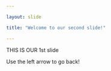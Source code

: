 ```yaml
---

layout: slide

title: "Welcome to our second slide!"

---
```

THIS IS OUR 1st slide 


Use the left arrow to go back!
